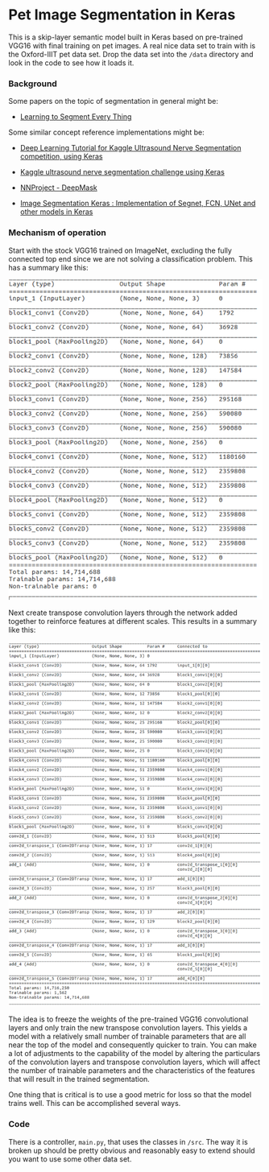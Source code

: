 # Pet Image Segmentation in Keras

This is a skip-layer semantic model built in Keras based on pre-trained VGG16 
with final training on pet images.  A real nice data set to train with is the 
Oxford-IIIT pet data set.  Drop the data set into the `/data` directory and 
look in the code to see how it loads it.



### Background

Some papers on the topic of segmentation in general might be:
  
  * [Learning to Segment Every Thing](https://arxiv.org/pdf/1711.10370.pdf)



Some similar concept reference implementations might be:

  * [Deep Learning Tutorial for Kaggle Ultrasound Nerve Segmentation competition, using Keras](https://github.com/jocicmarko/ultrasound-nerve-segmentation)

  * [Kaggle ultrasound nerve segmentation challenge using Keras](https://github.com/raghakot/ultrasound-nerve-segmentation)

  * [NNProject - DeepMask](https://github.com/abbypa/NNProject_DeepMask)

  * [Image Segmentation Keras : Implementation of Segnet, FCN, UNet and other models in Keras](https://github.com/divamgupta/image-segmentation-keras)



### Mechanism of operation

Start with the stock VGG16 trained on ImageNet, excluding the fully connected 
top end since we are not solving a classification problem.  This has a summary 
like this:

![VGG16 no classifier](images/vgg16_no_classifier.png)

Next create transpose convolution layers through the network added together to 
reinforce features at different scales.  This results in a summary like this:

![VGG16 skip layer](images/vgg16_skip_layer.png)

The idea is to freeze the weights of the pre-trained VGG16 convolutional layers 
and only train the new transpose convolution layers.  This yields a model with
a relatively small number of trainable parameters that are all near the top
of the model and consequently quicker to train.  You can make a lot of adjustments
to the capability of the model by altering the particulars of the convolution
layers and transpose convolution layers, which will affect the number of trainable
parameters and the characteristics of the features that will result in the
trained segmentation.  

One thing that is critical is to use a good metric for loss so that the model 
trains well.  This can be accomplished several ways.  



### Code

There is a controller, `main.py`, that uses the classes in `/src`.  The
way it is broken up should be pretty obvious and reasonably easy to extend
should you want to use some other data set.  



